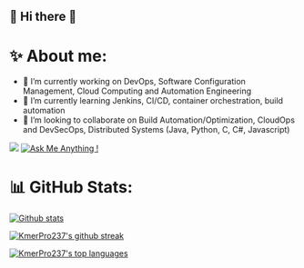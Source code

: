 ## 💫 Hi there  👋

# ✨ About me:

- 🔭 I’m currently working on DevOps, Software Configuration Management, Cloud Computing and Automation Engineering
- 🌱 I’m currently learning Jenkins, CI/CD, container orchestration, build automation 
- 👯 I’m looking to collaborate on Build Automation/Optimization, CloudOps and DevSecOps, Distributed Systems (Java, Python, C, C#, Javascript)

![](https://komarev.com/ghpvc/?username=Kmerpro237&color=green)      [![Ask Me Anything !](https://img.shields.io/badge/Ask%20me-anything-1abc9c.svg)](https://GitHub.com/Naereen/ama)  

# 📊 GitHub Stats:

[![Github stats](https://github-readme-stats.vercel.app/api?username=Kmerpro237&theme=blue-green)](https://github.com/KmerPro237/github-readme-stats)

[![KmerPro237's github streak](https://github-readme-streak-stats.herokuapp.com/?user=Kmerpro237&theme=blue-green)](https://github.com/DenverCoder1/github-readme-streak-stats)

[![KmerPro237's top languages](https://github-readme-stats.vercel.app/api/top-langs/?username=Kmerpro237&theme=blue-green)](https://github.com/KmerPro237/github-readme-stats)

